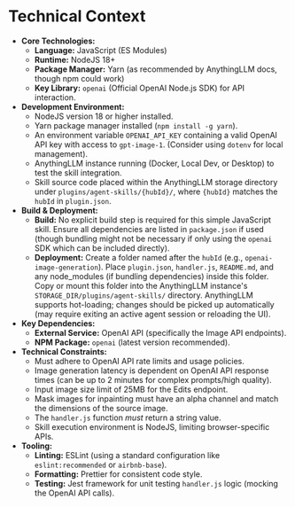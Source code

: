 # Technical Context

*   **Core Technologies:**
    *   **Language:** JavaScript (ES Modules)
    *   **Runtime:** NodeJS 18+
    *   **Package Manager:** Yarn (as recommended by AnythingLLM docs, though npm could work)
    *   **Key Library:** `openai` (Official OpenAI Node.js SDK) for API interaction.
*   **Development Environment:**
    *   NodeJS version 18 or higher installed.
    *   Yarn package manager installed (`npm install -g yarn`).
    *   An environment variable `OPENAI_API_KEY` containing a valid OpenAI API key with access to `gpt-image-1`. (Consider using `dotenv` for local management).
    *   AnythingLLM instance running (Docker, Local Dev, or Desktop) to test the skill integration.
    *   Skill source code placed within the AnythingLLM storage directory under `plugins/agent-skills/{hubId}/`, where `{hubId}` matches the `hubId` in `plugin.json`.
*   **Build & Deployment:**
    *   **Build:** No explicit build step is required for this simple JavaScript skill. Ensure all dependencies are listed in `package.json` if used (though bundling might not be necessary if only using the `openai` SDK which can be included directly).
    *   **Deployment:** Create a folder named after the `hubId` (e.g., `openai-image-generation`). Place `plugin.json`, `handler.js`, `README.md`, and any node_modules (if bundling dependencies) inside this folder. Copy or mount this folder into the AnythingLLM instance's `STORAGE_DIR/plugins/agent-skills/` directory. AnythingLLM supports hot-loading; changes should be picked up automatically (may require exiting an active agent session or reloading the UI).
*   **Key Dependencies:**
    *   **External Service:** OpenAI API (specifically the Image API endpoints).
    *   **NPM Package:** `openai` (latest version recommended).
*   **Technical Constraints:**
    *   Must adhere to OpenAI API rate limits and usage policies.
    *   Image generation latency is dependent on OpenAI API response times (can be up to 2 minutes for complex prompts/high quality).
    *   Input image size limit of 25MB for the Edits endpoint.
    *   Mask images for inpainting must have an alpha channel and match the dimensions of the source image.
    *   The `handler.js` function *must* return a string value.
    *   Skill execution environment is NodeJS, limiting browser-specific APIs.
*   **Tooling:**
    *   **Linting:** ESLint (using a standard configuration like `eslint:recommended` or `airbnb-base`).
    *   **Formatting:** Prettier for consistent code style.
    *   **Testing:** Jest framework for unit testing `handler.js` logic (mocking the OpenAI API calls).
